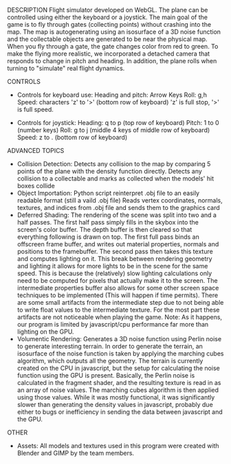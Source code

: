 DESCRIPTION
Flight simulator developed on WebGL. The plane can be controlled using either the keyboard or a joystick. The main goal of the game is to fly through gates (collecting points) 
without crashing into the map. The map is autogenerating using an isosurface of a 3D noise function and the collectable objects are generated to be near the physical map. When you fly
through a gate, the gate changes color from red to green. To make the flying more realistic, we incorporated a detached camera that responds to change in pitch
and heading. In addition, the plane rolls when turning to "simulate" real flight dynamics.

CONTROLS
- Controls for keyboard use:
	Heading and pitch: 	Arrow Keys
	Roll: 				g,h
	Speed: 				characters 'z' to '>' (bottom row of keyboard) 'z' is full stop, '>' is full speed.

- Controls for joystick:
	Heading: 			q to p (top row of keyboard)
	Pitch: 				1 to 0 (number keys)
	Roll: 				g to j (middle 4 keys of middle row of keyboard)
	Speed: 				z to . (bottom row of keyboard)

ADVANCED TOPICS
- Collision Detection:
	Detects any collision to the map by comparing 5 points of the plane with the density function directly. 
	Detects any collision to a collectable and marks as collected when the models' hit boxes collide
- Object Importation:
	Python script reinterpret .obj file to an easily readable format (still a vaild .obj file)
	Reads vertex coordinates, normals, textures, and indices from .obj file and sends them to the graphics card
- Deferred Shading:
	The rendering of the scene was split into two and a half passes. The first half pass simply fills in the skybox into the screen's color buffer.
	The depth buffer is then cleared so that everything following is drawn on top. The first full pass binds an offscreen frame buffer, and writes out material properties,
	normals and positions to the framebuffer. The second pass then takes this texture and computes lighting on it. This break between rendering geometry and lighting it 
	allows for more lights to be in the scene for the same speed. This is because the (relatively) slow lighting calculations only need to be computed for pixels that actually
	make it to the screen. The intermediate properties buffer also allows for some other screen space techniques to be implemented (This will happen if time permits). There are some
	small artifacts from the intermediate step due to not being able to write float values to the intermediate texture. For the most part these artifacts are not noticeable when playing the game.
	Note: As it happens, our program is limited by javascript/cpu performance far more than lighting on the GPU.
- Volumentic Rendering:
	Generates a 3D noise function using Perlin noise to generate interesting terrain.
	In order to generate the terrain, an isosurface of the noise function is taken by applying the marching cubes algorithm, which outputs all the geometry.
	The terrain is currently created on the CPU in javascript, but the setup for calculating the noise function using the GPU is present. Basically, the Perlin noise is calculated in the fragment
	shader, and the resulting texture is read in as an array of noise values. The marching cubes algorithm is then applied using those values. While it was mostly functional, it was significantly
	slower than generating the density values in javascript, probably due either to bugs or inefficiency in sending the data between javascript and the GPU.

OTHER
- Assets:
	All models and textures used in this program were created with Blender and GIMP by the team members.